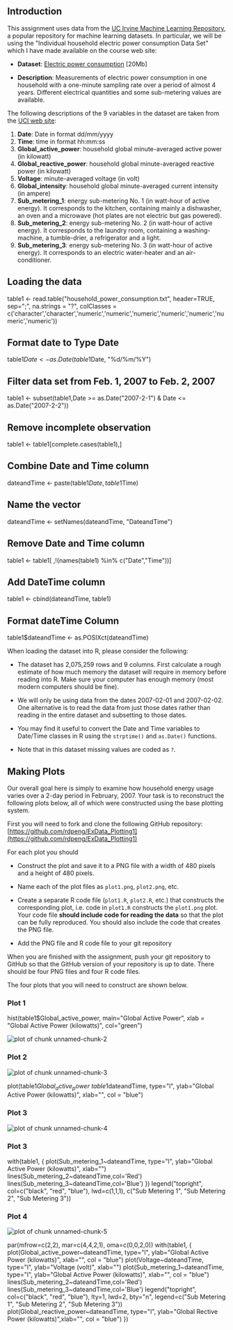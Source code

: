 ## Introduction

This assignment uses data from
the <a href="http://archive.ics.uci.edu/ml/">UC Irvine Machine
Learning Repository</a>, a popular repository for machine learning
datasets. In particular, we will be using the "Individual household
electric power consumption Data Set" which I have made available on
the course web site:


* <b>Dataset</b>: <a href="https://d396qusza40orc.cloudfront.net/exdata%2Fdata%2Fhousehold_power_consumption.zip">Electric power consumption</a> [20Mb]

* <b>Description</b>: Measurements of electric power consumption in
one household with a one-minute sampling rate over a period of almost
4 years. Different electrical quantities and some sub-metering values
are available.


The following descriptions of the 9 variables in the dataset are taken
from
the <a href="https://archive.ics.uci.edu/ml/datasets/Individual+household+electric+power+consumption">UCI
web site</a>:

<ol>
<li><b>Date</b>: Date in format dd/mm/yyyy </li>
<li><b>Time</b>: time in format hh:mm:ss </li>
<li><b>Global_active_power</b>: household global minute-averaged active power (in kilowatt) </li>
<li><b>Global_reactive_power</b>: household global minute-averaged reactive power (in kilowatt) </li>
<li><b>Voltage</b>: minute-averaged voltage (in volt) </li>
<li><b>Global_intensity</b>: household global minute-averaged current intensity (in ampere) </li>
<li><b>Sub_metering_1</b>: energy sub-metering No. 1 (in watt-hour of active energy). It corresponds to the kitchen, containing mainly a dishwasher, an oven and a microwave (hot plates are not electric but gas powered). </li>
<li><b>Sub_metering_2</b>: energy sub-metering No. 2 (in watt-hour of active energy). It corresponds to the laundry room, containing a washing-machine, a tumble-drier, a refrigerator and a light. </li>
<li><b>Sub_metering_3</b>: energy sub-metering No. 3 (in watt-hour of active energy). It corresponds to an electric water-heater and an air-conditioner.</li>
</ol>

## Loading the data

table1 <- read.table("household_power_consumption.txt", header=TRUE, sep=";", na.strings = "?", colClasses = c('character','character','numeric','numeric','numeric','numeric','numeric','numeric','numeric'))

## Format date to Type Date
table1$Date <- as.Date(table1$Date, "%d/%m/%Y")
  
## Filter data set from Feb. 1, 2007 to Feb. 2, 2007
table1 <- subset(table1,Date >= as.Date("2007-2-1") & Date <= as.Date("2007-2-2"))
  
## Remove incomplete observation
table1 <- table1[complete.cases(table1),]

## Combine Date and Time column
dateandTime <- paste(table1$Date, table1$Time)
  
## Name the vector
dateandTime <- setNames(dateandTime, "DateandTime")
  
## Remove Date and Time column
table1 <- table1[ ,!(names(table1) %in% c("Date","Time"))]
  
## Add DateTime column
table1 <- cbind(dateandTime, table1)
  
## Format dateTime Column
table1$dateandTime <- as.POSIXct(dateandTime)

When loading the dataset into R, please consider the following:

* The dataset has 2,075,259 rows and 9 columns. First
calculate a rough estimate of how much memory the dataset will require
in memory before reading into R. Make sure your computer has enough
memory (most modern computers should be fine).

* We will only be using data from the dates 2007-02-01 and
2007-02-02. One alternative is to read the data from just those dates
rather than reading in the entire dataset and subsetting to those
dates.

* You may find it useful to convert the Date and Time variables to
Date/Time classes in R using the `strptime()` and `as.Date()`
functions.

* Note that in this dataset missing values are coded as `?`.


## Making Plots

Our overall goal here is simply to examine how household energy usage
varies over a 2-day period in February, 2007. Your task is to
reconstruct the following plots below, all of which were constructed
using the base plotting system.

First you will need to fork and clone the following GitHub repository:
[https://github.com/rdpeng/ExData_Plotting1](https://github.com/rdpeng/ExData_Plotting1)


For each plot you should

* Construct the plot and save it to a PNG file with a width of 480
pixels and a height of 480 pixels.

* Name each of the plot files as `plot1.png`, `plot2.png`, etc.

* Create a separate R code file (`plot1.R`, `plot2.R`, etc.) that
constructs the corresponding plot, i.e. code in `plot1.R` constructs
the `plot1.png` plot. Your code file **should include code for reading
the data** so that the plot can be fully reproduced. You should also
include the code that creates the PNG file.

* Add the PNG file and R code file to your git repository

When you are finished with the assignment, push your git repository to
GitHub so that the GitHub version of your repository is up to
date. There should be four PNG files and four R code files.


The four plots that you will need to construct are shown below. 


### Plot 1

hist(table1$Global_active_power, main="Global Active Power", xlab = "Global Active Power (kilowatts)", col="green")


![plot of chunk unnamed-chunk-2](figure/unnamed-chunk-2.png) 


### Plot 2

![plot of chunk unnamed-chunk-3](figure/unnamed-chunk-3.png) 


plot(table1$Global_active_power~table1$dateandTime, type="l", ylab="Global Active Power (kilowatts)", xlab="", col = "blue")

### Plot 3

![plot of chunk unnamed-chunk-4](figure/unnamed-chunk-4.png) 

### Plot 3

 with(table1, {
    plot(Sub_metering_1~dateandTime, type="l",
         ylab="Global Active Power (kilowatts)", xlab="")
    lines(Sub_metering_2~dateandTime,col='Red')
    lines(Sub_metering_3~dateandTime,col='Blue')
  })
  legend("topright", col=c("black", "red", "blue"), lwd=c(1,1,1), 
         c("Sub Metering 1", "Sub Metering 2", "Sub Metering 3"))



### Plot 4

![plot of chunk unnamed-chunk-5](figure/unnamed-chunk-5.png) 

  par(mfrow=c(2,2), mar=c(4,4,2,1), oma=c(0,0,2,0))
  with(table1, {
    plot(Global_active_power~dateandTime, type="l", 
         ylab="Global Active Power (kilowatts)", xlab="", col = "blue")
    plot(Voltage~dateandTime, type="l", 
         ylab="Voltage (volt)", xlab="")
    plot(Sub_metering_1~dateandTime, type="l", 
         ylab="Global Active Power (kilowatts)", xlab="", col = "blue")
    lines(Sub_metering_2~dateandTime,col='Red')
    lines(Sub_metering_3~dateandTime,col='Blue')
    legend("topright", col=c("black", "red", "blue"), lty=1, lwd=2, bty="n",
           legend=c("Sub Metering 1", "Sub Metering 2", "Sub Metering 3"))
    plot(Global_reactive_power~dateandTime, type="l", 
         ylab="Global Rective Power (kilowatts)",xlab="", col = "blue")
  })
